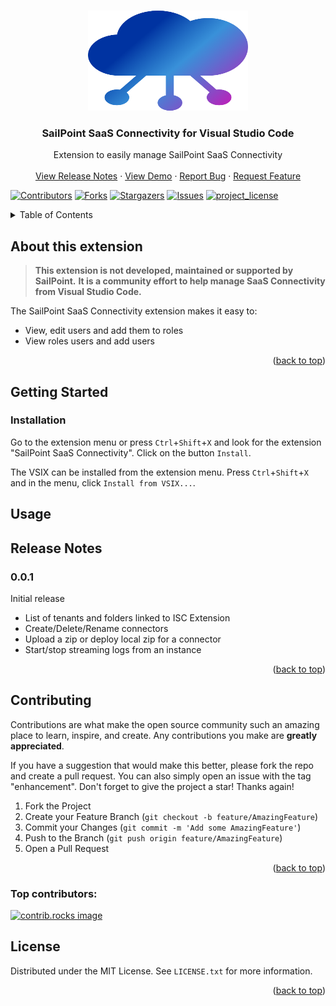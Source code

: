 <a id="readme-top"></a>

<!--  based on https://github.com/othneildrew/Best-README-Template -->

<!-- PROJECT LOGO -->
<br />
<div align="center">
  <a href="https://github.com/yannick-beot-sp/vscode-sailpoint-saas-connectivity">
    <img src="resources/saas-connectivity.png" alt="Logo" width="256" height="160">
  </a>

<h3 align="center">SailPoint SaaS Connectivity for Visual Studio Code</h3>

  <p align="center">
    Extension to easily manage SailPoint SaaS Connectivity
    <br />
    <br />
    <a href="#release-notes">View Release Notes</a>
    &middot;
    <a href="#usage">View Demo</a>
    &middot;
    <a href="https://github.com/yannick-beot-sp/vscode-sailpoint-saas-connectivity/issues/new?labels=bug&template=bug_report.md">Report Bug</a>
    &middot;
    <a href="https://github.com/yannick-beot-sp/vscode-sailpoint-saas-connectivity/issues/new?template=feature_request.md">Request Feature</a>
  </p>
</div>

<!-- PROJECT SHIELDS -->

[![Contributors][contributors-shield]][contributors-url]
[![Forks][forks-shield]][forks-url]
[![Stargazers][stars-shield]][stars-url]
[![Issues][issues-shield]][issues-url]
[![project_license][license-shield]][license-url]

<!-- TABLE OF CONTENTS -->
<details>
  <summary>Table of Contents</summary>
  <ol>
    <li>
      <a href="#about-this-extension">About this extension</a>
    </li>
    <li>
      <a href="#getting-started">Getting Started</a>
      <ul>
        <li><a href="#installation">Installation</a></li>
      </ul>
    </li>
    <li><a href="#usage">Usage</a></li>
    <li><a href="#release-notes">Release Notes</a></li>
    <li>
      <a href="#contributing">Contributing</a>
      <ul>
        <li><a href="#top-contributors">Top contributors</a></li>
      </ul>
    </li>
    <li><a href="#license">License</a></li>
  </ol>
</details>

<!-- ABOUT THIS EXTENSION -->

## About this extension

> **This extension is not developed, maintained or supported by SailPoint.**
> **It is a community effort to help manage SaaS Connectivity from Visual Studio Code.**

<!--[![Product Name Screen Shot][product-screenshot]](https://example.com)-->

The SailPoint SaaS Connectivity extension makes it easy to:

- View, edit users and add them to roles
- View roles users and add users

<p align="right">(<a href="#readme-top">back to top</a>)</p>

<!-- GETTING STARTED -->

## Getting Started

### Installation

Go to the extension menu or press `Ctrl`+`Shift`+`X` and look for the extension "SailPoint SaaS Connectivity". Click on the button `Install`.

The VSIX can be installed from the extension menu. Press `Ctrl`+`Shift`+`X` and in the menu, click `Install from VSIX...`.

<!-- USAGE EXAMPLES -->

## Usage


<!-- ROADMAP -->

## Release Notes

### 0.0.1

Initial release

- List of tenants and folders linked to ISC Extension
- Create/Delete/Rename connectors
- Upload a zip or deploy local zip for a connector
- Start/stop streaming logs from an instance

<p align="right">(<a href="#readme-top">back to top</a>)</p>

<!-- CONTRIBUTING -->

## Contributing

Contributions are what make the open source community such an amazing place to learn, inspire, and create. Any contributions you make are **greatly appreciated**.

If you have a suggestion that would make this better, please fork the repo and create a pull request. You can also simply open an issue with the tag "enhancement".
Don't forget to give the project a star! Thanks again!

1. Fork the Project
2. Create your Feature Branch (`git checkout -b feature/AmazingFeature`)
3. Commit your Changes (`git commit -m 'Add some AmazingFeature'`)
4. Push to the Branch (`git push origin feature/AmazingFeature`)
5. Open a Pull Request

<p align="right">(<a href="#readme-top">back to top</a>)</p>

### Top contributors:

<a href="https://github.com/yannick-beot-sp/vscode-sailpoint-saas-connectivity/graphs/contributors">
  <img src="https://contrib.rocks/image?repo=yannick-beot-sp/vscode-sailpoint-saas-connectivity" alt="contrib.rocks image" />
</a>

<!-- LICENSE -->

## License

Distributed under the MIT License. See `LICENSE.txt` for more information.

<p align="right">(<a href="#readme-top">back to top</a>)</p>

<!-- MARKDOWN LINKS & IMAGES -->
<!-- https://www.markdownguide.org/basic-syntax/#reference-style-links -->

[contributors-shield]: https://img.shields.io/github/contributors/yannick-beot-sp/vscode-sailpoint-saas-connectivity.svg?style=for-the-badge
[contributors-url]: https://github.com/yannick-beot-sp/vscode-sailpoint-saas-connectivity/graphs/contributors
[forks-shield]: https://img.shields.io/github/forks/yannick-beot-sp/vscode-sailpoint-saas-connectivity.svg?style=for-the-badge
[forks-url]: https://github.com/yannick-beot-sp/vscode-sailpoint-saas-connectivity/network/members
[stars-shield]: https://img.shields.io/github/stars/yannick-beot-sp/vscode-sailpoint-saas-connectivity.svg?style=for-the-badge
[stars-url]: https://github.com/yannick-beot-sp/vscode-sailpoint-saas-connectivity/stargazers
[issues-shield]: https://img.shields.io/github/issues/yannick-beot-sp/vscode-sailpoint-saas-connectivity.svg?style=for-the-badge
[issues-url]: https://github.com/yannick-beot-sp/vscode-sailpoint-saas-connectivity/issues
[license-shield]: https://img.shields.io/github/license/yannick-beot-sp/vscode-sailpoint-saas-connectivity.svg?style=for-the-badge
[license-url]: https://github.com/yannick-beot-sp/vscode-sailpoint-saas-connectivity/blob/master/LICENSE.txt
[linkedin-shield]: https://img.shields.io/badge/-LinkedIn-black.svg?style=for-the-badge&logo=linkedin&colorB=555
[linkedin-url]: https://linkedin.com/in/linkedin_username
[product-screenshot]: images/screenshot.png
[Next.js]: https://img.shields.io/badge/next.js-000000?style=for-the-badge&logo=nextdotjs&logoColor=white
[Next-url]: https://nextjs.org/
[React.js]: https://img.shields.io/badge/React-20232A?style=for-the-badge&logo=react&logoColor=61DAFB
[React-url]: https://reactjs.org/
[Vue.js]: https://img.shields.io/badge/Vue.js-35495E?style=for-the-badge&logo=vuedotjs&logoColor=4FC08D
[Vue-url]: https://vuejs.org/
[Angular.io]: https://img.shields.io/badge/Angular-DD0031?style=for-the-badge&logo=angular&logoColor=white
[Angular-url]: https://angular.io/
[Svelte.dev]: https://img.shields.io/badge/Svelte-4A4A55?style=for-the-badge&logo=svelte&logoColor=FF3E00
[Svelte-url]: https://svelte.dev/
[Laravel.com]: https://img.shields.io/badge/Laravel-FF2D20?style=for-the-badge&logo=laravel&logoColor=white
[Laravel-url]: https://laravel.com
[Bootstrap.com]: https://img.shields.io/badge/Bootstrap-563D7C?style=for-the-badge&logo=bootstrap&logoColor=white
[Bootstrap-url]: https://getbootstrap.com
[JQuery.com]: https://img.shields.io/badge/jQuery-0769AD?style=for-the-badge&logo=jquery&logoColor=white
[JQuery-url]: https://jquery.com
